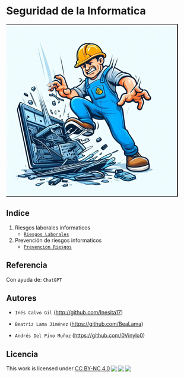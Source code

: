 # Seguridad de la Informatica
![portada](img/Captura_desde_2023-11-17_12-35-06.png)
## Indice

1. Riesgos laborales informaticos
    - [`Riesgos Laborales`](contenido/riesgos_laborales1.md)
2. Prevención de riesgos informaticos
    - [`Prevencion Riesgos`](contenido/prevencion_riesgos.md)

## Referencia

Con ayuda de: `ChatGPT`

## Autores

- `Inés Calvo Gil` (http://github.com/Inesita17)

- `Beatriz Lama Jiménez` (https://github.com/BeaLama)

- `Andrés Del Pino Muñoz` (https://github.com/0Vinylo0)

## Licencia
<p xmlns:cc="http://creativecommons.org/ns#" >This work is licensed under <a href="http://creativecommons.org/licenses/by-nc/4.0/?ref=chooser-v1" target="_blank" rel="license noopener noreferrer" style="display:inline-block;">CC BY-NC 4.0<img style="height:22px!important;margin-left:3px;vertical-align:text-bottom;" src="https://mirrors.creativecommons.org/presskit/icons/cc.svg?ref=chooser-v1"><img style="height:22px!important;margin-left:3px;vertical-align:text-bottom;" src="https://mirrors.creativecommons.org/presskit/icons/by.svg?ref=chooser-v1"><img style="height:22px!important;margin-left:3px;vertical-align:text-bottom;" src="https://mirrors.creativecommons.org/presskit/icons/nc.svg?ref=chooser-v1"></a></p>
